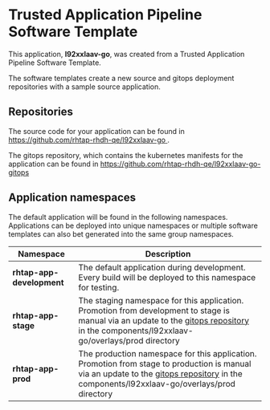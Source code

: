 # Trusted Application Pipeline Software Template

This application, **l92xxlaav-go**, was created from a Trusted Application Pipeline Software Template.

The software templates create a new source and gitops deployment repositories with a sample source application. 

## Repositories

The source code for your application can be found in [https://github.com/rhtap-rhdh-qe/l92xxlaav-go ](https://github.com/rhtap-rhdh-qe/l92xxlaav-go ).
 
The gitops repository, which contains the kubernetes manifests for the application can be found in 
[https://github.com/rhtap-rhdh-qe/l92xxlaav-go-gitops ](https://github.com/rhtap-rhdh-qe/l92xxlaav-go-gitops ) 

## Application namespaces 

The default application will be found in the following namespaces. Applications can be deployed into unique namespaces or multiple software templates can also bet generated into the same group namespaces.  

|  Namespace   |  Description   |  
| -------- | -------- |   
| **rhtap-app-development** | The default application during development. Every build will be deployed to this namespace for testing. | 
| **rhtap-app-stage** | The staging namespace for this application. Promotion from development to stage is manual via an update to the [gitops repository](https://github.com/rhtap-rhdh-qe/l92xxlaav-go-gitops ) in the components/l92xxlaav-go/overlays/prod directory |  
| **rhtap-app-prod** | The production namespace for this application. Promotion from stage to production is manual via an update to the [gitops repository](https://github.com/rhtap-rhdh-qe/l92xxlaav-go-gitops ) in the components/l92xxlaav-go/overlays/prod directory | 